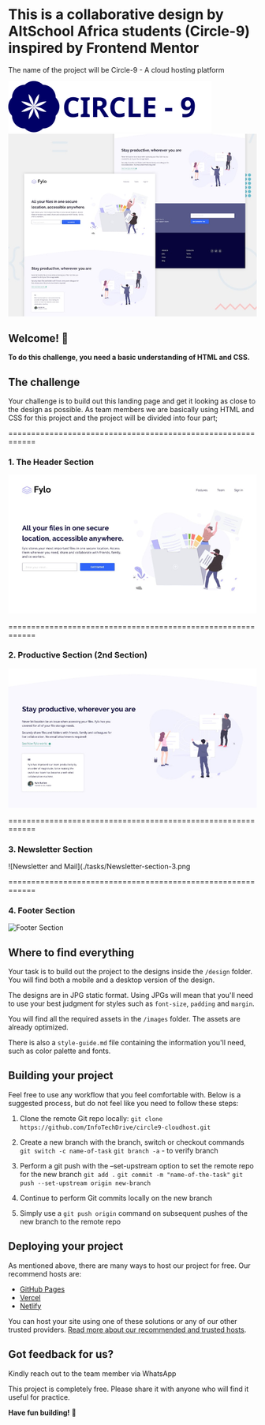 # This is a collaborative design by AltSchool Africa students (Circle-9) inspired by Frontend Mentor
The name of the project will be Circle-9 - A cloud hosting platform

![cloud host logo](./images/logo.svg)
![Header/intro section for the Huddle landing page with curved sections](./design/desktop-preview.jpg)

## Welcome! 👋
**To do this challenge, you need a basic understanding of HTML and CSS.**

## The challenge

Your challenge is to build out this landing page and get it looking as close to the design as possible.
As team members we are basically using HTML and CSS for this project and the project will be divided into four part;

============================================================
### 1. The Header Section
![Header Section](./tasks/Header.png)

============================================================
### 2. Productive Section (2nd Section)
![product section](./tasks/Productive-section-2.png)

============================================================
### 3. Newsletter Section
![Newsletter and Mail](./tasks/Newsletter-section-3.png

============================================================
### 4. Footer Section
![Footer Section](./task/Footer-section-4.png)


## Where to find everything

Your task is to build out the project to the designs inside the `/design` folder. You will find both a mobile and a desktop version of the design. 

The designs are in JPG static format. Using JPGs will mean that you'll need to use your best judgment for styles such as `font-size`, `padding` and `margin`. 

You will find all the required assets in the `/images` folder. The assets are already optimized.

There is also a `style-guide.md` file containing the information you'll need, such as color palette and fonts.

## Building your project

Feel free to use any workflow that you feel comfortable with. Below is a suggested process, but do not feel like you need to follow these steps:
1. Clone the remote Git repo locally: 
`git clone https://github.com/InfoTechDrive/circle9-cloudhost.git`

2. Create a new branch with the branch, switch or checkout commands
```git switch -c name-of-task```
```git branch -a``` - to verify branch

3. Perform a git push with the –set-upstream option to set the remote repo for the new branch
```git add .```
```git commit -m "name-of-the-task"```
```git push --set-upstream origin new-branch```

4. Continue to perform Git commits locally on the new branch

5. Simply use a `git push origin` command on subsequent pushes of the new branch to the remote repo

## Deploying your project

As mentioned above, there are many ways to host our project for free. Our recommend hosts are:

- [GitHub Pages](https://pages.github.com/)
- [Vercel](https://vercel.com/)
- [Netlify](https://www.netlify.com/)

You can host your site using one of these solutions or any of our other trusted providers. [Read more about our recommended and trusted hosts](https://medium.com/frontend-mentor/frontend-mentor-trusted-hosting-providers-bf000dfebe).


## Got feedback for us?
Kindly reach out to the team member via WhatsApp

This project is completely free. Please share it with anyone who will find it useful for practice.

**Have fun building!** 🚀

